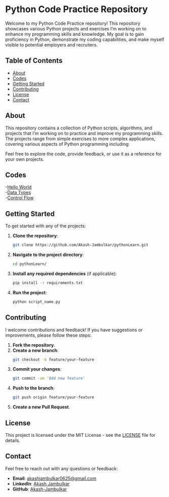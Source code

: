 # Python Code Practice Repository

Welcome to my Python Code Practice repository! This repository showcases various Python projects and exercises I’m working on to enhance my programming skills and knowledge. My goal is to gain proficiency in Python, demonstrate my coding capabilities, and make myself visible to potential employers and recruiters.

## Table of Contents

- [About](#about)  
- [Codes](#codes)
- [Getting Started](#getting-started)  
- [Contributing](#contributing)
- [License](#license)
- [Contact](#contact)

## About

This repository contains a collection of Python scripts, algorithms, and projects that I’m working on to practice and improve my programming skills. The projects range from simple exercises to more complex applications, covering various aspects of Python programming including:

Feel free to explore the code, provide feedback, or use it as a reference for your own projects.

## Codes

-[Hello World](https://github.com/Akash-Jambulkar/pythonLearn/blob/main/hello_world.py)  
-[Data Types](https://github.com/Akash-Jambulkar/pythonLearn/blob/main/data_types.py)  
-[Control Flow](https://github.com/Akash-Jambulkar/pythonLearn/blob/main/controlFlowTools.py)   

## Getting Started

To get started with any of the projects:

1. **Clone the repository**:
   ```bash
   git clone https://github.com/Akash-Jambulkar/pythonLearn.git
   ```

2. **Navigate to the project directory**:
   ```bash
   cd pythonLearn/
   ```

3. **Install any required dependencies** (if applicable):
   ```bash
   pip install -r requirements.txt
   ```

4. **Run the project**:
   ```bash
   python script_name.py
   ```

## Contributing

I welcome contributions and feedback! If you have suggestions or improvements, please follow these steps:

1. **Fork the repository**.
2. **Create a new branch**:
   ```bash
   git checkout -b feature/your-feature
   ```
3. **Commit your changes**:
   ```bash
   git commit -am 'Add new feature'
   ```
4. **Push to the branch**:
   ```bash
   git push origin feature/your-feature
   ```
5. **Create a new Pull Request**.

## License

This project is licensed under the MIT License - see the [LICENSE](./LICENSE) file for details.

## Contact

Feel free to reach out with any questions or feedback:

- **Email**: akashjambulkar0625@gmail.com
- **LinkedIn**: [Akash Jambulkar](https://www.linkedin.com/in/akash-jambulkar-akash0j/)
- **GitHub**: [Akash-Jambulkar](https://github.com/Akash-Jambulkar)
